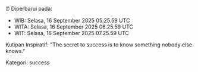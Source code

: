 ⏰ Diperbarui pada:
- WIB: Selasa, 16 September 2025 05.25.59 UTC
- WITA: Selasa, 16 September 2025 06.25.59 UTC
- WIT: Selasa, 16 September 2025 07.25.59 UTC

Kutipan Inspiratif:
"The secret to success is to know something nobody else knows."


Kategori: success

